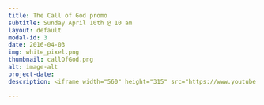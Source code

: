 ```yaml
---
title: The Call of God promo
subtitle: Sunday April 10th @ 10 am
layout: default
modal-id: 3
date: 2016-04-03
img: white_pixel.png
thumbnail: callOfGod.png
alt: image-alt
project-date:
description: <iframe width="560" height="315" src="https://www.youtube.com/embed/oVIx85eXemI" frameborder="0" allowfullscreen></iframe>

---
```

